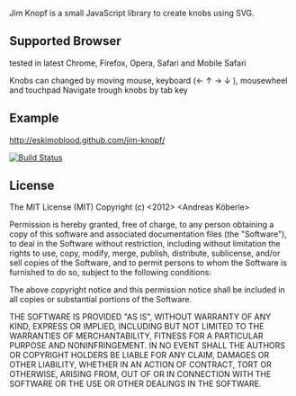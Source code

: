 Jim Knopf is a small JavaScript library to create knobs using SVG.

## Supported Browser
tested in latest Chrome, Firefox, Opera, Safari and Mobile Safari

Knobs can changed by moving mouse, keyboard (← ↑ → ↓ ),  mousewheel and  touchpad
Navigate trough knobs by tab key

## Example
http://eskimoblood.github.com/jim-knopf/

[![Build Status](https://secure.travis-ci.org/eskimoblood/jim-knopf.png?branch=master)](https://travis-ci.org/eskimoblood/jim-knopf)

## License
The MIT License (MIT)
Copyright (c) <2012> <Andreas Köberle>

Permission is hereby granted, free of charge, to any person obtaining a copy of this software and associated documentation files (the "Software"), to deal in the Software without restriction, including without limitation the rights to use, copy, modify, merge, publish, distribute, sublicense, and/or sell copies of the Software, and to permit persons to whom the Software is furnished to do so, subject to the following conditions:

The above copyright notice and this permission notice shall be included in all copies or substantial portions of the Software.

THE SOFTWARE IS PROVIDED "AS IS", WITHOUT WARRANTY OF ANY KIND, EXPRESS OR IMPLIED, INCLUDING BUT NOT LIMITED TO THE WARRANTIES OF MERCHANTABILITY, FITNESS FOR A PARTICULAR PURPOSE AND NONINFRINGEMENT. IN NO EVENT SHALL THE AUTHORS OR COPYRIGHT HOLDERS BE LIABLE FOR ANY CLAIM, DAMAGES OR OTHER LIABILITY, WHETHER IN AN ACTION OF CONTRACT, TORT OR OTHERWISE, ARISING FROM, OUT OF OR IN CONNECTION WITH THE SOFTWARE OR THE USE OR OTHER DEALINGS IN THE SOFTWARE.

